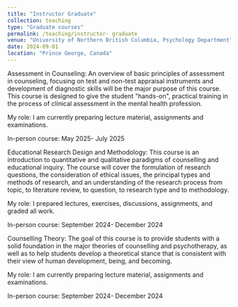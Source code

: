 ```yaml
---
title: "Instructor Graduate"
collection: teaching
type: "Graduate courses"
permalink: /teaching/instructor- graduate
venue: "University of Northern British Columbia, Psychology Department"
date: 2024-09-01
location: "Prince George, Canada"
---
```


Assessment in Counseling: An overview of basic principles of assessment in counseling, focusing on test and non-test appraisal instruments and development of diagnostic skills will be the major purpose of this course. This course is designed to give the student "hands-on", practical training in the process of clinical assessment in the mental health profession.

My role: I am currently preparing lecture material, assignments and examinations.

In-person course: May 2025- July 2025

Educational Research Design and Methodology: This course is an introduction to quantitative and qualitative paradigms of counselling and educational inquiry. The course will cover the formulation of research questions, the consideration of ethical issues, the principal types and methods of research, and an understanding of the research process from topic, to literature review, to question, to research type and to methodology.

My role: I prepared lectures, exercises, discussions, assignments, and graded all work.

In-person course: September 2024- December 2024


Counselling Theory: The goal of this course is to provide students with a solid foundation in the major theories of counselling and psychotherapy, as well as to help students develop a theoretical stance that is consistent with their view of human development, being, and becoming.

My role: I am currently preparing lecture material, assignments and examinations.

In-person course: September 2024- December 2024
